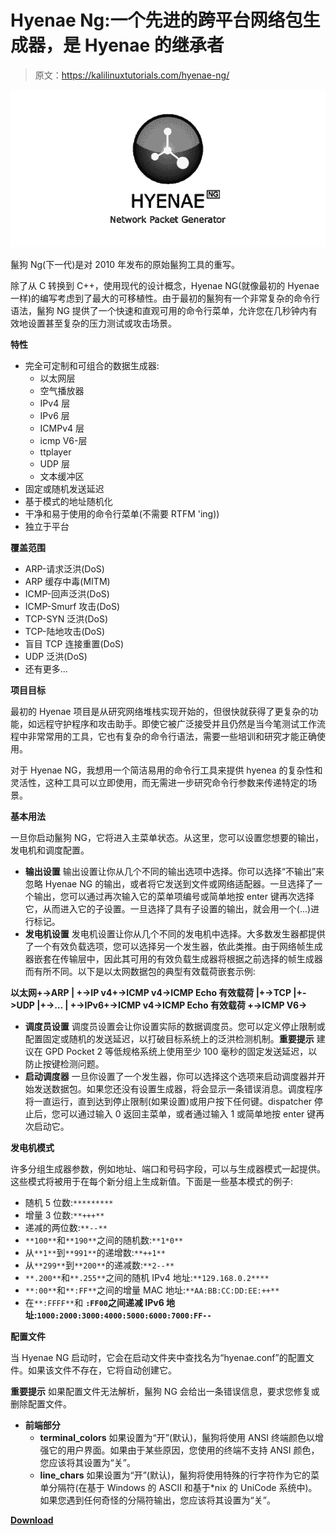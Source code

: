 # Hyenae Ng:一个先进的跨平台网络包生成器，是 Hyenae 的继承者

> 原文：<https://kalilinuxtutorials.com/hyenae-ng/>

[![](img/880669a6bd2e03b7f138032559feb40f.png)](https://blogger.googleusercontent.com/img/a/AVvXsEg_xWfeU_v9zSIPMlJb4y11TqrWvYoYckpjHjk7kez__39QiyEF8kfu6-5Mdp_Y_HLa1WoThHel3rgX6-OTdi1_K_kSl-K4_deCHZP5bcfVFUGuEVmN193w20HUxHg16bFzoCvtgMo1ovky6RMetSD8dwJD-apAlTQ6w2EBqOqbpGum-0O4lkPfALxa=s760)

鬣狗 Ng(下一代)是对 2010 年发布的原始鬣狗工具的重写。

除了从 C 转换到 C++，使用现代的设计概念，Hyenae NG(就像最初的 Hyenae 一样)的编写考虑到了最大的可移植性。由于最初的鬣狗有一个非常复杂的命令行语法，鬣狗 NG 提供了一个快速和直观可用的命令行菜单，允许您在几秒钟内有效地设置甚至复杂的压力测试或攻击场景。

**特性**

*   完全可定制和可组合的数据生成器:
    *   以太网层
    *   空气播放器
    *   IPv4 层
    *   IPv6 层
    *   ICMPv4 层
    *   icmp V6-层
    *   ttplayer
    *   UDP 层
    *   文本缓冲区
*   固定或随机发送延迟
*   基于模式的地址随机化
*   干净和易于使用的命令行菜单(不需要 RTFM 'ing))
*   独立于平台

**覆盖范围**

*   ARP-请求泛洪(DoS)
*   ARP 缓存中毒(MITM)
*   ICMP-回声泛洪(DoS)
*   ICMP-Smurf 攻击(DoS)
*   TCP-SYN 泛洪(DoS)
*   TCP-陆地攻击(DoS)
*   盲目 TCP 连接重置(DoS)
*   UDP 泛洪(DoS)
*   还有更多…

**项目目标**

最初的 Hyenae 项目是从研究网络堆栈实现开始的，但很快就获得了更复杂的功能，如远程守护程序和攻击助手。即使它被广泛接受并且仍然是当今笔测试工作流程中非常常用的工具，它也有复杂的命令行语法，需要一些培训和研究才能正确使用。

对于 Hyenae NG，我想用一个简洁易用的命令行工具来提供 hyenea 的复杂性和灵活性，这种工具可以立即使用，而无需进一步研究命令行参数来传递特定的场景。

**基本用法**

一旦你启动鬣狗 NG，它将进入主菜单状态。从这里，您可以设置您想要的输出，发电机和调度配置。

*   **输出设置**
    输出设置让你从几个不同的输出选项中选择。你可以选择“不输出”来忽略 Hyenae NG 的输出，或者将它发送到文件或网络适配器。一旦选择了一个输出，您可以通过再次输入它的菜单项编号或简单地按 enter 键再次选择它，从而进入它的子设置。一旦选择了具有子设置的输出，就会用一个(…)进行标记。
*   **发电机设置**
    发电机设置让你从几个不同的发电机中选择。大多数发生器都提供了一个有效负载选项，您可以选择另一个发生器，依此类推。由于网络帧生成器嵌套在传输层中，因此其可用的有效负载生成器将根据之前选择的帧生成器而有所不同。以下是以太网数据包的典型有效载荷嵌套示例:

**以太网+->ARP
|
+->IP v4+->ICMP v4->ICMP Echo 有效载荷
|+->TCP
|+->UDP
|+->…
|
+->IPv6+->ICMP v4->ICMP Echo 有效载荷
+->ICMP V6->**

*   **调度员设置**
    调度员设置会让你设置实际的数据调度员。您可以定义停止限制或配置固定或随机的发送延迟，以打破目标系统上的泛洪检测机制。**重要提示**
    建议在 GPD Pocket 2 等低规格系统上使用至少 100 毫秒的固定发送延迟，以防止按键检测问题。
*   **启动调度器**
    一旦你设置了一个发生器，你可以选择这个选项来启动调度器并开始发送数据包。如果您还没有设置生成器，将会显示一条错误消息。调度程序将一直运行，直到达到停止限制(如果设置)或用户按下任何键。dispatcher 停止后，您可以通过输入 0 返回主菜单，或者通过输入 1 或简单地按 enter 键再次启动它。

**发电机模式**

许多分组生成器参数，例如地址、端口和号码字段，可以与生成器模式一起提供。这些模式将被用于在每个新分组上生成新值。下面是一些基本模式的例子:

*   随机 5 位数:`*********`
*   增量 3 位数:`**+++**`
*   递减的两位数:`**--**`
*   `**100**`和`**190**`之间的随机数:`**1*0**`
*   从`**1**`到`**991**`的递增数:`**++1**`
*   从`**299**`到`**200**`的递减数:`**2--**`
*   `**.200**`和`**.255**`之间的随机 IPv4 地址:`**129.168.0.2****`
*   `**:00**`和`**:FF**`之间的增量 MAC 地址:`**AA:BB:CC:DD:EE:++**`
*   在`**:FFFF**`和 **`:FF00`之间递减 IPv6 地址:`1000:2000:3000:4000:5000:6000:7000:FF--`**

**配置文件**

当 Hyenae NG 启动时，它会在启动文件夹中查找名为“hyenae.conf”的配置文件。如果该文件不存在，它将自动创建它。

**重要提示**
如果配置文件无法解析，鬣狗 NG 会给出一条错误信息，要求您修复或删除配置文件。

*   **前端部分**
    *   **terminal_colors**
        如果设置为“开”(默认)，鬣狗将使用 ANSI 终端颜色以增强它的用户界面。如果由于某些原因，您使用的终端不支持 ANSI 颜色，您应该将其设置为“关”。
    *   **line_chars**
        如果设置为“开”(默认)，鬣狗将使用特殊的行字符作为它的菜单分隔符(在基于 Windows 的 ASCII 和基于*nix 的 UniCode 系统中)。如果您遇到任何奇怪的分隔符输出，您应该将其设置为“关”。

[**Download**](https://github.com/r-richter/hyenae-ng)